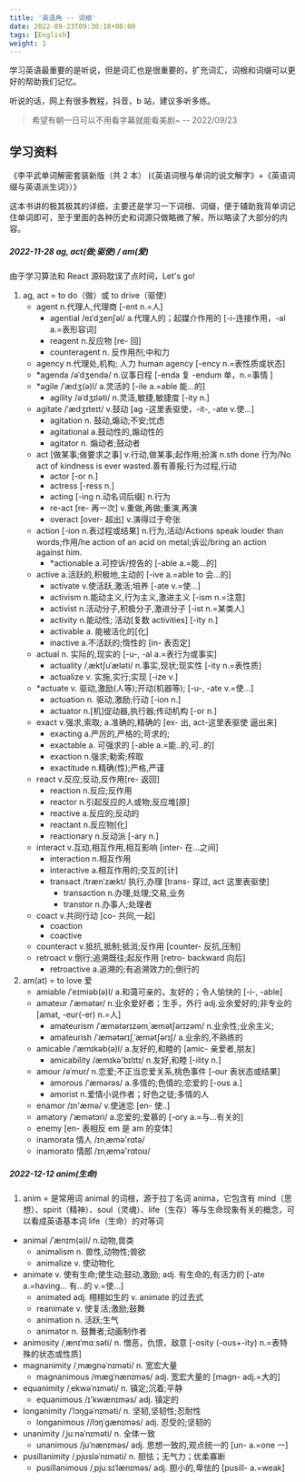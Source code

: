 ```yaml
---
title: '英语角 -- 词根'
date: 2022-09-23T09:30:18+08:00
tags: [English]
weight: 1
---
```


学习英语最重要的是听说，但是词汇也是很重要的，扩充词汇，词根和词缀可以更好的帮助我们记忆。

听说的话，网上有很多教程，抖音，b 站，建议多听多练。

> 希望有朝一日可以不用看字幕就能看美剧~ -- 2022/09/23

## 学习资料

《李平武单词解密套装新版（共 2 本） (《英语词根与单词的说文解字》+《英语词缀与英语派生词》）》

这本书讲的极其极其的详细，主要还是学习一下词根、词缀，便于辅助我背单词记住单词即可，至于里面的各种历史和词源只做略微了解，所以略读了大部分的内容。

##### 2022-11-28 ag, act(做;驱使) / am(爱)

由于学习算法和 React 源码耽误了点时间，Let's go!

1. ag, act = to do（做）或 to drive（驱使）
   - agent n.代理人,代理商 [-ent n.=人]
     - agential /eɪˈdʒenʃəl/ a.代理人的；起媒介作用的 [-i-连接作用，-al a.=表形容词]
     - reagent n.反应物 [re- 回]
     - counteragent n. 反作用剂;中和力
   - agency n.代理处,机构; 人力 human agency [-ency n.=表性质或状态]
   - \*agenda /əˈdʒendə/ n.议事日程 [-enda 复 -endum 单，n.=事情 ]
   - \*agile /ˈædʒ(ə)l/ a.灵活的 [-ile a.=able 能...的]
     - agility /əˈdʒɪləti/ n.灵活,敏捷,敏捷度 [-ity n.]
   - agitate /ˈædʒɪteɪt/ v.鼓动 [ag -这里表驱使，-it-, -ate v.使...]
     - agitation n. 鼓动,煽动;不安;忧虑
     - agitational a.鼓动性的,煽动性的
     - agitator n. 煽动者;鼓动者
   - act [做某事;做要求之事] v.行动,做某事;起作用;扮演 n.sth done 行为/No act of kindness is ever wasted.善有善报;行为过程,行动
     - actor [-or n.]
     - actress [-ress n.]
     - acting [-ing n.动名词后缀] n.行为
     - re-act [re- 再一次] v.重做,再做;重演,再演
     - overact [over- 超出] v.演得过于夸张
   - action [-ion n.表过程或结果] n.行为,活动/Actions speak louder than words;作用/he action of an acid on metal;诉讼/bring an action against him.
     - \*actionable a.可控诉/控告的 [-able a.=能...的]
   - active a.活跃的,积极地,主动的 [-ive a.=able to 会...的]
     - activate v.使活跃,激活;培养 [-ate v.=使...]
     - activism n.能动主义,行为主义,激进主义 [-ism n.=注意]
     - activist n.活动分子,积极分子,激进分子 [-ist n.=某类人]
     - activity n.能动性; 活动[复数 activities] [-ity n.]
     - activable a. 能被活化的[化]
     - inactive a.不活跃的;惰性的 [in- 表否定]
   - actual n. 实际的,现实的 [-u-, -al a.=表行为或事实]
     - actuality /ˌæktʃuˈæləti/ n.事实,现状;现实性 [-ity n.=表性质]
     - actualize v. 实施,实行;实现 [-ize v.]
   - \*actuate v. 驱动,激励(人等);开动(机器等); [-u-, -ate v.=使...]
     - actuation n. 驱动,激励;行动 [-ion n.]
     - actuator n.[机]促动器,执行器;传动机构 [-or n.]
   - exact v.强求,索取; a.准确的,精确的 [ex- 出, act-这里表驱使 逼出来]
     - exacting a.严厉的,严格的;苛求的;
     - exactable a. 可强求的 [-able a.=能..的,可..的]
     - exaction n.强求;勒索;榨取
     - exactitude n.精确(性);严格,严谨
   - react v.反应;反动,反作用[re- 返回]
     - reaction n.反应;反作用
     - reactor n.引起反应的人或物;反应堆[原]
     - reactive a.反应的;反动的
     - reactant n.反应物[化]
     - reactionary n.反动派 [-ary n.]
   - interact v.互动,相互作用,相互影响 [inter- 在...之间]
     - interaction n.相互作用
     - interactive a.相互作用的;交互的[计]
     - transact /trænˈzækt/ 执行,办理 [trans- 穿过, act 这里表驱使]
       - transaction n.办理,处理;交易,业务
       - transtor n.办事人;处理者
   - coact v.共同行动 [co- 共同,一起]
     - coaction
     - coactive
   - counteract v.抵抗,抵制;抵消;反作用 [counter- 反抗,压制]
   - retroact v.倒行;追溯既往;起反作用 [retro- backward 向后]
     - retroactive a.追溯的;有追溯效力的;倒行的
2. am(at) = to love 爱
   - amiable /ˈeɪmiəb(ə)l/ a.和蔼可亲的，友好的；令人愉快的 [-i-, -able]
   - amateur /ˈæmətər/ n.业余爱好者；生手，外行 adj.业余爱好的;非专业的 [amat, -eur(-er) n.=人]
     - amateurism /ˈæmətərɪzəmˌˈæmətʃərɪzəm/ n.业余性;业余主义;
     - amateurish /ˈæmətərɪʃˌˈæmətʃərɪʃ/ a.业余的,不熟练的
   - amicable /ˈæmɪkəb(ə)l/ a.友好的,和睦的 [amic- 亲爱者,朋友]
     - amicability /æmɪkə'bɪlɪtɪ/ n.友好,和睦 [-ility n.]
   - amour /əˈmʊr/ n.恋爱;不正当恋爱关系,桃色事件 [-our 表状态或结果]
     - amorous /ˈæmərəs/ a.多情的;色情的;恋爱的 [-ous a.]
     - amorist n.爱情小说作者；好色之徒;多情的人
   - enamor /ɪn'æmə/ v.使迷恋 [en- 使..]
   - amatory /ˈæmətɔri/ a.恋爱的;爱慕的 [-ory a.=与...有关的]
   - enemy [en- 表相反 em 是 am 的变体]
   - inamorata 情人 /ɪnˌæmə'rɑtə/
   - inamorato 情郎 /ɪnˌæmə'rɑtoʊ/

##### 2022-12-12 anim(生命)

1. anim = 是常用词 animal 的词根，源于拉丁名词 anima，它包含有 mind（思想）、spirit（精神）、soul（灵魂）、life（生存）等与生命现象有关的概念，可以看成英语基本词 life（生命）的对等词

- animal /ˈænɪm(ə)l/ n.动物,兽类
  - animalism n. 兽性,动物性;兽欲
  - animalize v. 使动物化
- animate v. 使有生命;使生动;鼓动,激励; adj. 有生命的,有活力的 [-ate a.=having... 有...的 v.=使...]
  - animated adj. 栩栩如生的 v. animate 的过去式
  - reanimate v. 使复活;激励;鼓舞
  - animation n. 活跃;生气
  - animator n. 鼓舞者;动画制作者
- animosity /ˌænɪˈmɑːsəti/ n. 憎恶，仇恨，敌意 [-osity (-ous+-ity) n.=表特殊的状态或性质]
- magnanimity /ˌmæɡnəˈnɪməti/ n. 宽宏大量
  - magnanimous /mæɡˈnænɪməs/ adj. 宽宏大量的 [magn- adj.=大的]
- equanimity /ˌekwəˈnɪməti/ n. 镇定;沉着;平静
  - equanimous /ɪ'kwænɪməs/ adj. 镇定的
- longanimity /ˈlɔŋɡəˈnɪməti/ n. 坚韧,坚韧性;忍耐性
  - longanimous //lɔŋˈɡænɪməs/ adj. 忍受的;坚韧的
- unanimity /ˌjuːnəˈnɪməti/ n. 全体一致
  - unanimous /juˈnænɪməs/ adj. 思想一致的,观点统一的 [un- a.=one 一]
- pusillanimity /ˌpjʊsləˈnɪməti/ n. 胆怯；无气力；优柔寡断
  - pusillanimous /ˌpjuːsɪˈlænɪməs/ adj. 胆小的,卑怯的 [pusill- a.=weak]
